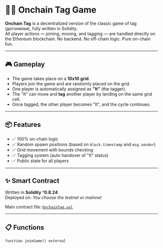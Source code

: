 # 🏃‍♂️ Onchain Tag Game      
     
**Onchain Tag** is a decentralized version of the classic game of tag (догонялки), fully written in Solidity.     
All player actions — joining, moving, and tagging — are handled directly on the Ethereum blockchain. No backend. No off-chain logic. Pure on-chain fun.    
      
---   

## 🎮 Gameplay 
   
- The game takes place on a **10x10 grid**.   
- Players join the game and are randomly placed on the grid.    
- One player is automatically assigned as **"It"** (the tagger).  
- The "It" can move and **tag** another player by landing on the same grid cell.
- Once tagged, the other player becomes "It", and the cycle continues.  
 
---

## 📦 Features 
  
- ✅ 100% on-chain logic   
- ✅ Random spawn positions (based on `block.timestamp` and `msg.sender`) 
- ✅ Grid movement with bounds checking  
- ✅ Tagging system (auto handover of "It" status) 
- ✅ Public state for all players  

---

## ✨ Smart Contract

Written in **Solidity ^0.8.24**  
Deployed on: _You choose the testnet or mainnet_

Main contract file: [`OnchainTag.sol`](./OnchainTag.sol)

---

## 📋 Functions

```solidity
function joinGame() external
